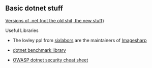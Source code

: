 
Basic dotnet stuff
---

[Versions of .net (not the old shit, the new stuff)](https://versionsof.net/)

Useful Libraries

- The lovley ppl from [sixlabors](https://sixlabors.com/) are the maintainers of [Imagesharp](https://github.com/SixLabors/ImageSharp)

- [dotnet benchmark library](https://benchmarkdotnet.org/)

- [OWASP dotnet security cheat sheet](https://cheatsheetseries.owasp.org/cheatsheets/DotNet_Security_Cheat_Sheet.html)